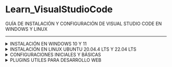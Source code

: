 # Learn_VisualStudioCode

GUÍA DE INSTALACIÓN Y CONFIGURACIÓN DE VISUAL STUDIO CODE EN WINDOWS Y LINUX

***
<details><summary> INSTALACIÓN EN WINDOWS 10 Y 11 </summary>

 ***
 
1 - Descargar e instalar VS Code desde su página oficial: https://code.visualstudio.com/
(Este aplicativo es gratuito y no requiere pago o subscripción)

![image](https://user-images.githubusercontent.com/54609399/168490547-49a9c190-4b62-4f15-9ad7-2718c16207a0.png)

2 - Una vez descargado el instalador para nuestro sistema operativo, procedemos a instalar aplicando los siguiente pasos:

![image](https://user-images.githubusercontent.com/54609399/136992724-3c0327d7-4829-42bf-9e0c-3da8c149d202.png)

Dejamos la ruta por defecto (NO CAMBIARLA), se recomienda siempre dejarlo en el disco local C para un óptimo funcionamiento.

![image](https://github.com/ansanchexz/Guide_VsCode/assets/54609399/e5fdafe3-863a-44e3-bc45-7974dcb04ba7)


![image](https://user-images.githubusercontent.com/54609399/168490679-0b97b08f-4a37-4402-a242-0e24525957bf.png)

3 - Seleccionamos todos los checks, para poder ejecutar y abrir más fácilmente en el VS Code los archivos .html .css .js entro otros incluyendo carpetas, con solo dar click derecho.

![image](https://github.com/ansanchexz/Guide_VsCode/assets/54609399/71bac089-0a88-42f0-a37f-c232297c609f)


4 - Damos siguiente y continuamos con el proceso de instalación normal.

![image](https://github.com/ansanchexz/Guide_VsCode/assets/54609399/94579565-a88a-4e7c-9692-ac16606d558c)


5 - Esperamos a que termine el proceso de instalación.

![image](https://github.com/ansanchexz/Guide_VsCode/assets/54609399/3772da27-b03f-4c00-beac-9949dea1286c)


6 - Una vez finalizado el proceso de instalación procedemos a ejecutar el VS Code.

![image](https://user-images.githubusercontent.com/54609399/136994386-e70a3609-9c78-4770-91cd-fd53be186288.png)

7 - Cuando el VS Code se ejecuta deberíamos tener una interfaz similar a esta, en la cual se recomienda seleccionar Dark para el tema por defecto, (Si eres alguien rar@ puedes seleccionar el Light), checkeamos todo y damos click en Mark Dowm

![image](https://user-images.githubusercontent.com/54609399/168490766-1d343af4-4555-4a7c-be30-b36c8e4db8ee.png)
 
 Cuando cerramos la pestaña Get Started ya tenemos el VS Code listo para trabajar.

![image](https://user-images.githubusercontent.com/54609399/136994555-0cba2bb0-12b3-4466-ac6b-ee37dd7e4f3f.png)

</details>

<details><summary> INSTALACIÓN EN LINUX UBUNTU 20.04.4 LTS Y 22.04 LTS
</summary>
1 - Nos ubicamos en la pagina oficial de Visual Studio Code

https://code.visualstudio.com/

2 - Descargamos la version .deb (Debian/Ubuntu)

![image](https://user-images.githubusercontent.com/54609399/167237335-2f2e05f0-bfc2-471a-96a3-815895e99420.png)

3 - Presionamos doble click en el archivo .deb descargado

![image](https://user-images.githubusercontent.com/54609399/167237394-d3e934ea-a038-4e98-8fd7-302efb68fd50.png)

4 - Esto abrira Ubuntu Software donde presionamos click en instalar 

![image](https://user-images.githubusercontent.com/54609399/167237473-931cd4ad-156b-436c-a83a-3549851d69b4.png)

5 - De esta manera confirmamos que ya quedo instalado:

![image](https://user-images.githubusercontent.com/54609399/167237546-7fb75bb3-092d-4000-a0ef-3de0c7eb0766.png)
 
6 - Buscamos en las aplicaciónes de Ubuntu el Visual Studio Code

![image](https://user-images.githubusercontent.com/54609399/167237646-883ba341-cdce-4e46-a624-406e3958cabe.png)

![image](https://user-images.githubusercontent.com/54609399/167237666-a2bef6e1-e5d0-4053-b1c6-086ede07252c.png)

7 - Al ejecutar el Visual Studio Code nos encontramos con la siguiente interfaz la cual nos indica que la instalación quedo completa y ya podemos hacer uso de este gran editor de código

![image](https://user-images.githubusercontent.com/54609399/167237729-6ad76263-5b5c-4fe5-860c-87196fcc0ff8.png)

</details>

<details><summary> CONFIGURACIONES INICIALES Y BÁSICAS 
</summary>


1 - Iniciaremos configurando el Word Wrap, el cual hace que se aplique el estándar de no superar los 80 caracteres, y que el código se adapte al tamaño de la interfaz del VS code (como un responsive de Visual Studio).

![image](https://user-images.githubusercontent.com/54609399/168490926-a0f74cff-a6a5-4e09-ae34-f3a7df19ddb6.png)

También podemos acceder a las configuraciones desde de la siguiente manera:

![image](https://user-images.githubusercontent.com/54609399/168490969-921490e6-1096-4d00-a1c8-ea5bfbcb958f.png)

Ahora si procedemos a hacer el ajuste de Word Wrap, primero debemos escribir wrap en la parte superior del buscador, y luego asegurarnos que las siguientes opciones queden de esta manera:

![image](https://github.com/ansanchexz/Guide_VsCode/assets/54609399/aa9fafa4-8cde-497d-86c0-dc66905a3651)


2 - Activar Auto Save, esto hace que después de cada cambio en el código se guarde automáticamente.

![image](https://user-images.githubusercontent.com/54609399/168491381-a701d1ec-a9db-4111-a557-aaa212caa856.png)

3 - Activar Bracket pair colorizer para remarcar llaves, parentencis, corchetes etc..

Volvemos a settings y escribimos bracket pair y la sopciones deben quedar de la siguiente manera:

![image](https://user-images.githubusercontent.com/54609399/168491500-2550e08a-4580-4e44-ac68-997b696b3a2a.png)

![image](https://github.com/ansanchexz/Guide_VsCode/assets/54609399/6b074f29-e7f0-4a9e-9a30-3e6c82ec896e)



 </details>

<details><summary> PLUGINS UTILES PARA DESARROLLO WEB
</summary>

1 - Para instalar los plugins debemos ubicarnos en la siguiente sección del VS Code

![image](https://user-images.githubusercontent.com/54609399/168491551-6ee61227-96b6-4b5d-bcb7-244b1c2517f5.png)

--> PLUGINS HTML

1 - Cuando creas etiquetas te ayuda a cerrarlas automáticamente, sin que se te escape alguna etiqueta de cierre que luego te pueda causar un error en tu maquetación.

Escribimos en la barra de busqueda: Auto Close Tag

![image](https://user-images.githubusercontent.com/54609399/168491637-984fe129-7ba2-4ecd-bfee-5faf3ac5e0a9.png)

Ejemplo: El div se creo solo la inicial y automáticamente se crea la de cierre (Esto ya lo tiene VS Code pero no cuando ya hay etiquetas de intermedio, este plugin ayuda en cualquier de los casos)

![image](https://user-images.githubusercontent.com/54609399/136997492-f89492f1-3eba-4810-8f87-07c234b18998.png)

2 - Cuando cambias el nombre de una de las etiquetas la otra automáticamente se renombra también.

Escribimos en la barra de busqueda: Auto Rename Tag

![image](https://user-images.githubusercontent.com/54609399/136997776-4f728e64-e773-4e3c-bf0a-ff4d6e06c10a.png)

Ejemplo: Al editar la etiqueta que abre automáticamente se va cambiando también la de cierre.

![image](https://user-images.githubusercontent.com/54609399/136997882-86566c8b-c671-443d-a8dc-451bbe401fd7.png)

3 - Ayuda en la búsqueda de rutas locales como carpetas y archivos que se tienen en el proyecto.

Escribimos en la barra de busqueda: Path Intellisense

![image](https://user-images.githubusercontent.com/54609399/136998016-3a4324d6-562c-44a3-8914-b68e06a5ad10.png)

![image](https://user-images.githubusercontent.com/54609399/167238312-65e1171f-b440-4da5-a80f-66ba546fcfbd.png)


Ejemplo: Muestra los archivos siempre después de poner un ./ o un ../ dependiendo del caso, VS Code ya tiene esto por defecto pero el plugin ayuda en esta búsqueda de archivos, en caso tal que el VS Code no muestre las rutas a buscar.

![image](https://user-images.githubusercontent.com/54609399/136998268-58604a91-53b9-4892-9911-7fc6f9f36cd1.png)

4 - Abrir los HTML en el navegador que le digamos sin tener que ir a la carpeta y ejecutar el archivo de manera manual.

Escribimos en la barra de busqueda: open in browser

![image](https://user-images.githubusercontent.com/54609399/136998337-5b4ee743-2d44-4541-b944-f8709970aa65.png)


Ejemplo: Al darle click derecho al archivo HTML me permite ir a la opción de abrir en el navegador por defecto o de seleccionar cualquiera de los navegadores que tenga instalado en el equipo, también nos muestra los que no tenemos y pueden funcionar.

![image](https://user-images.githubusercontent.com/54609399/136998486-56554750-0cc5-43ed-8d6b-60aed0ed0e16.png)

![image](https://user-images.githubusercontent.com/54609399/136998536-f61cb639-9c9e-4128-ac9c-f194722c6c95.png)

EXTRA: si solo trabjas con HTML+CSS+JS puedes instalar live server el cual simula un servidor local para ejecutar en tiempo real los cambios que hagas en el codigo, ten encuenta que esdte plugin tiene algunos bugs como que a veces no recarga los cambios y tambien puede interferir con otros puertos o servidores que se esten ejecutando en local si trabajas con algun stack de programacion (java y sus servers, Angular, React etc..)

![image](https://user-images.githubusercontent.com/54609399/167238337-56f7e781-6da7-485d-ab84-af5d9e95b1e3.png)

5 - Para insertar bloque de código en un contenedor, seleccionando el bloque de código y presionando Ctrl + i, lo encierra en un DIV que luego podemos cambiar el nombre en caso tal de necesitar otra etiqueta.

Escribimos en la barra de busqueda: html tag wrapper

![image](https://user-images.githubusercontent.com/54609399/136998767-6317c702-8de8-458e-b43d-0e6295a653ad.png)

Ejemplo: Está lista la quiero encerrar en un <div>, para ello la seleccionas y presionas Ctrl + i.
  
![image](https://user-images.githubusercontent.com/54609399/136998944-56de1e0a-58e6-4560-aea7-48efdd3d0b9c.png)

![image](https://user-images.githubusercontent.com/54609399/136998972-0ba456f3-e8b2-46dc-9e6b-471187d09131.png)

Como ya tenemos el plugin de Auto Rename Tag, si necesitamos cambiar el <div> por otro contenedor solo debemos cambiar el nombre de la primera etiqueta div y automáticamente se cambia la segunda.
  
--> PLUGINS CSS
  
1 - Soporte de etiquetas y propiedades CSS, sirve para recomendar automáticamente propiedades.
 
 Escribimos en la barra de busqueda: HTML CSS Support

![image](https://user-images.githubusercontent.com/54609399/136999432-7907b39b-96ef-44a6-b943-88a08c8b082d.png)

2 - Autocompletar y recomendar clases ya creadas en CSS

 Escribimos en la barra de busqueda: IntelliSense for CSS class names in HTML
 
![image](https://user-images.githubusercontent.com/54609399/136999515-748891a7-30c1-4ec5-89ee-a38163d07638.png)

Ejemplo:  Tenemos esta clase en un archivo css llamada .pruebaCSS

![image](https://user-images.githubusercontent.com/54609399/136999652-41565537-539b-4f5f-a50c-0abfc8c9b73c.png)

y en el html nos debe recomendar que tenemos esa clase y la podemos usar.

![image](https://user-images.githubusercontent.com/54609399/136999734-7660b5d3-5f29-451e-a77a-4d37e40658f9.png)

Importante tener en cuenta que si no reconoce las clases toca dar clic en la siguiente opción del VS Code, para que el caché tome los cambios recientes hechos en los archivos CSS, esto se hace automáticamente pero en ocasiones el VS Code “olvida” recordarle al plugin que se han hecho cambios o ajustes en el css y esta opción nos ayuda a asegurarnos que al VS Code no se le “Olvide”.
  
![image](https://user-images.githubusercontent.com/54609399/137000007-dff5e807-e47a-4fe7-83a9-72caa5e93f47.png)

03 - Si usas Tailwidn y no bootstrap este plugin servira mucho
 
 Escribimos en la barra de busqueda: Tailwind CSS IntelliSense

![image](https://user-images.githubusercontent.com/54609399/137000142-01d6c9bc-3d72-4da7-8dad-29c7ee7bc7f1.png)

Ejemplo: me recomienda los bg (BackGround) que puedo poner en las propiedades.

![image](https://user-images.githubusercontent.com/54609399/137000263-88c33f2e-62f0-4569-b8d2-6ee0d4ea509f.png)
  
4 - Nos ayuda a ver que tienen por dentro las clases CSS presionando Ctrl sostenido y ubicar el cursor sobre la clase, también  a dirigirnos a ellas presionando Ctrl + Click izquierdo.
 
 Escribimos en la barra de busqueda: CSS Peek
 
![image](https://user-images.githubusercontent.com/54609399/137000384-585a4915-3029-4104-9217-bd8f6679f873.png)

Ejemplo:
  
![image](https://user-images.githubusercontent.com/54609399/137000440-dd48c3e4-98e2-491d-b5eb-7c3676214668.png)

completamos con:
 
 Escribimos en la barra de busqueda: CSS Navigation
 
 Nos ayuda a ir directamente al codigo CSS que estamos viendo en el HTML
 
 ![image](https://user-images.githubusercontent.com/54609399/168492836-34059c10-8b53-4bf1-a55f-cd8cc8fba67c.png)


--> PLUGINS BOOTSTRAP

1 - Recomendar y autocompletar clases de Bootstrap 4.
 
 Escribimos en la barra de busqueda: Bootstrap v4 Snippets
 Escribimos en la barra de busqueda: Bootstrap 4, Font awesome 4, Font Awesome 5 Free & Pro snippets

![image](https://user-images.githubusercontent.com/54609399/137000770-76b6b083-5b15-4201-8237-e6193f5f5fcd.png)
 
![image](https://user-images.githubusercontent.com/54609399/167238503-c8d1493d-e3eb-415e-8ee5-76887f072ced.png)


2 - Recomendar y autocompletar clases de Bootstrap 5.

 Escribimos en la barra de busqueda: Bootstrap v4 Snippets
 Escribimos en la barra de busqueda: Bootstrap 5 & Font Awesome Snippets
 
![image](https://user-images.githubusercontent.com/54609399/168492981-38ca2c32-a90c-4c32-9fcb-d4ee206ba1ac.png)
 
![image](https://user-images.githubusercontent.com/54609399/137000825-9cc7da99-337a-4029-acd8-effadb6a9909.png)

Ejemplo:

![image](https://user-images.githubusercontent.com/54609399/137000883-ce050bc5-474a-4248-8bf3-46a1d5c0c27c.png)

-- > PLUGINS GIT
  
1 - Muestra el historial de cambios realizados sobre el archivo.
 
  Escribimos en la barra de busqueda: Git History
  
![image](https://user-images.githubusercontent.com/54609399/137605392-ae68bf77-bd45-49b2-b2ab-81b7768c2cde.png)

  
Ejemplo: Le damos click al icono que está arriba a la derecha donde nos indica el historial de cambios
  
![image](https://user-images.githubusercontent.com/54609399/137030189-29940cc8-ee17-43b7-b64e-b5894fa9247b.png)

![image](https://user-images.githubusercontent.com/54609399/137030460-857789d2-da26-4953-8de1-e6d191723f94.png)


2 -  Permite ver el historial de los cambios realizados en un archivo.
 
 Escribimos en la barra de busqueda: GitLens
  
![image](https://user-images.githubusercontent.com/54609399/137001169-3bcb37ea-383e-47c1-8761-754aa4e58adc.png)

![image](https://user-images.githubusercontent.com/54609399/137001243-ba249038-ac14-41c7-90aa-aae64ee34a91.png)

![image](https://user-images.githubusercontent.com/54609399/137001270-6eb583c8-9650-4f87-a049-26400824540b.png)
  
También nos permite ver sobre las líneas de código las fechas y comentarios del último cambio.
  
![image](https://user-images.githubusercontent.com/54609399/137030738-db8b79e4-d827-4cad-9192-8d9f689e56c2.png)


3 - Ayuda a ver las ramas y los cambios hechos sobre ellas.
 
 Escribimos en la barra de busqueda: Git Graph
  
![image](https://user-images.githubusercontent.com/54609399/137001314-4d43846c-1cba-48ff-b113-e6d1653d31b9.png)

 Si aun no has instalado GIT en tu equipo te saldra un erro como este

![image](https://user-images.githubusercontent.com/54609399/168493111-8d0da25e-b7f7-4170-a57f-718a96daf1ab.png)

 No te preocupes que al momento de instalar Git el plugin se soncroniza con el ejecutable de GIT
 
Ejemplo: Nos ubicamos en la siguiente sección del VS Code y seleccionamos el archivo que necesitemos en este ejemplo el html y  damos click en la opción de arriba View Git Graph. Esta opción solo es visible si se han realizado cambios sobre los archivos.
  
![image](https://user-images.githubusercontent.com/54609399/137001565-44416671-597a-4a66-ae0e-76a1e3d21c45.png)

![image](https://user-images.githubusercontent.com/54609399/137001598-e66801b7-33a6-48c8-8d8d-e058950bb5b4.png)

-- > PLUGINS JAVASCRIPT
  
1 - Ayuda con comandos para sacar rápidamente código JavaScript bajo el estándar ECMAScript6, la lista de comandos se puede ver en la misma página oficial del plugin.
  
https://marketplace.visualstudio.com/items?itemName=xabikos.JavaScriptSnippets
 
  Escribimos en la barra de busqueda: JavaScript (ES6) code snippets
  
![image](https://user-images.githubusercontent.com/54609399/137002009-e4400b7a-f2d8-444a-b090-068efa74a73a.png)

Ejemplo:
  
![image](https://user-images.githubusercontent.com/54609399/137002074-302c3ace-9c01-49cc-8c01-68889b0c2f22.png)

![image](https://user-images.githubusercontent.com/54609399/137002097-e496decd-2821-486d-844b-c86fb9bf7f81.png)

 NOTA: si usan babel (Para quienes necesiten trasnformar su codigo moderno de Javascript a versiones viejas y compiladores antiguos)
 
 Escribimos en la barra de busqueda: Babel JavaScript
 
 ![image](https://user-images.githubusercontent.com/54609399/167238710-81f592ba-f2ac-44e3-ad59-015560503a76.png)



-- > PLUGINS PARA ESTÁNDARES DE PROGRAMACIÓN Y BUENAS PRÁCTICAS

1  - El mejor plugin para formatear el código con estándares buenas prácticas de JavaScript, HTML, CSS, NodeJS , Angular y muchos más.

 Escribimos en la barra de busqueda: Prettier - Code formatter
 
![image](https://user-images.githubusercontent.com/54609399/137002451-d1ee9720-85b6-4a40-9791-5fe4e5956f71.png)

Si queremos formatear un código o todo un archivo debemos dar clic derecho sobre el código o algún espacio sin código en el archivo y seleccionar la siguiente opción.
  
![image](https://user-images.githubusercontent.com/54609399/137002606-eb8fb88e-a9e2-4b5d-9b03-9344c12183b8.png)

![image](https://user-images.githubusercontent.com/54609399/137002629-48b686d6-9e90-42fc-9cb3-b906e37a9c51.png)
  
 
RECOMENDADO: También podemos agregar Prettier como el formato por defecto al código, nos ubicamos en las configuraciones y en la barra de búsqueda escribimos format, luego seleccionamos en Default Formater el Prettier - code formater.
  
![image](https://user-images.githubusercontent.com/54609399/168493393-4511d0a8-bf2c-4d43-89ef-3eb29932bb04.png)

2 - Muestra la indentación al seleccionar el código por medio de colores.
 
 Escribimos en la barra de busqueda: indent-rainbow
 
![image](https://user-images.githubusercontent.com/54609399/137002705-1af3c917-dd4e-49e2-a844-d4eb29212dc8.png)

Ejemplo:
  
![image](https://user-images.githubusercontent.com/54609399/137002737-9e16c00d-83bc-4a5e-b15c-5881d0be15ee.png)

3 - Identificar espacios innecesarios sobre el código.
 
  Escribimos en la barra de busqueda: Trailing Spaces
  
![image](https://user-images.githubusercontent.com/54609399/137002810-be01c8ea-6a7a-4d28-b8a1-5ecea3dc0126.png)
  
Ejemplo: Sobre las líneas que se hagan espacios se identificarán con color rojo.

![image](https://user-images.githubusercontent.com/54609399/137002888-74587c67-3529-40e8-abbf-6eebae865bca.png)

4 - Optimizar tamaños de archivos con minify, esto es comprimir el código y por ende el tamaño del archivo.
  
 Escribimos en la barra de busqueda: JS & CSS Minifier (Minify)
 
![image](https://user-images.githubusercontent.com/54609399/137003002-56edf4da-9e52-45ba-a615-1d5d75bd649c.png)

Ejemplo:
  
![image](https://user-images.githubusercontent.com/54609399/137003150-94577754-c4a3-4cbc-8961-9a8348dc09ee.png)

![image](https://user-images.githubusercontent.com/54609399/137003179-d9223aba-e195-41a1-b25e-2c97ffb5082a.png)

Esto nos genera un nuevo archivo con .main, el cual contiene el mismo código pero comprimido (minificado). el cual hace la misma función del archivo real pero con menos tamaño, sirve mucho para subir a un Hosting menos peso en el proyecto.
  
![image](https://user-images.githubusercontent.com/54609399/137003349-ead2ca8f-eddb-4b2a-b1e8-effafc1cde18.png)

-- > PLUGINS EXTRA
  
1 - Asigna iconos no solo archivos sino también a carpetas identificando que hace cada una.
 
 Escribimos en la barra de busqueda: Material Icon Theme
  
![image](https://user-images.githubusercontent.com/54609399/137003414-06ae54d2-a932-4eeb-a5cd-a3c391799f87.png)
 
 ![image](https://user-images.githubusercontent.com/54609399/168493630-5a543441-5d3b-480e-a419-f446f72dc9ae.png)

  
Ejemplo:

![image](https://user-images.githubusercontent.com/54609399/137003457-d6423e1f-129f-4688-b5b2-38e8c3e01ff2.png)

2 - A preferencia de cada quien.. el tema que guste.
  
Ejemplo: Mi favorito es un tema retro neon SynthWave ‘84 (Para quienes les gusten los temas retro ochenteros)
 
 Escribimos en la barra de busqueda: SynthWave '84
  
![image](https://user-images.githubusercontent.com/54609399/168493683-2c222e20-16d6-4e67-a456-6aeacb557a65.png)
 
 Otras opciones:
 
 Night Owl (Para quienes les gusten los tonos azules y la noche)
 
 ![image](https://user-images.githubusercontent.com/54609399/168493756-ef60d93f-aaf1-4052-ab4a-d6ace3a3ed8a.png)
 
 Monokai Pro (Para quienes les guste los temas clasicos de editores de código)
 
 ![image](https://user-images.githubusercontent.com/54609399/168493734-6bafcff7-a764-4799-b896-4270f7af77fb.png)
 
 Dracula Official (Para quienes les guste un tema dark no tan dark)
 
 ![image](https://user-images.githubusercontent.com/54609399/168493705-344c5439-b379-44ee-9f28-26b0fa1d8f6c.png)

 Pink-Cat-Boo Theme (Para quienes les gusten los colores pasteles)
 
 ![image](https://user-images.githubusercontent.com/54609399/168493783-d6503ff0-0770-4ac6-bd5f-fc8d6a19c160.png)
 
 2077 theme  (Para quienes les gusten los temas CyberPunk)
 
 ![image](https://user-images.githubusercontent.com/54609399/168493905-fb413331-e8d1-486a-8312-070582874505.png)

 Nier: Automata Light Theme  (Para los fans de Nier Automata)
 
 ![image](https://user-images.githubusercontent.com/54609399/168494043-99aa1115-ae46-4027-a209-94068f42eb95.png)

 Angular ayudar la IA y el autocompletado
 ![image](https://github.com/ansanchexz/Guide_VsCode/assets/54609399/c68bb1a7-94bc-45bf-b054-b53b1fc26ae2)


 <details>
 
 EXTRA: No es un tema pero si quieres tener un Nyan Cat pues...
 
 ![image](https://user-images.githubusercontent.com/54609399/168493831-eb5927fc-2786-4bd3-828f-3d416ac5ab3c.png)

 ![image](https://user-images.githubusercontent.com/54609399/168493842-6715e9d8-db00-4b08-9c07-654a9116f41a.png)


 
 
 
